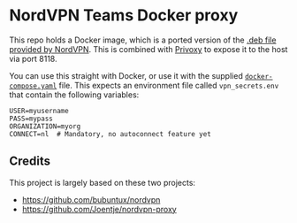 # NordVPN Teams Docker proxy

This repo holds a Docker image, which is a ported version of the
[.deb file provided by NordVPN](https://nordvpnteams.com/download/linux/). This is combined with
[Privoxy](https://www.privoxy.org/) to expose it to the host via port 8118.

You can use this straight with Docker, or use it with the supplied [`docker-compose.yaml`](./docker-compose.yaml) file.
This expects an environment file called `vpn_secrets.env` that contain the following variables:

```
USER=myusername
PASS=mypass
ORGANIZATION=myorg
CONNECT=nl  # Mandatory, no autoconnect feature yet
```

## Credits

This project is largely based on these two projects:

- https://github.com/bubuntux/nordvpn
- https://github.com/Joentje/nordvpn-proxy
